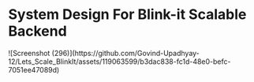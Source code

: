 <h1>System Design For Blink-it Scalable Backend</h1>
![Screenshot (296)](https://github.com/Govind-Upadhyay-12/Lets_Scale_BlinkIt/assets/119063599/b3dac838-fc1d-48e0-befc-7051ee47089d)
